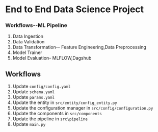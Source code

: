 # End to End Data Science Project

### Workflows--ML Pipeline

1. Data Ingestion
2. Data Validation
3. Data Transformation-- Feature Engineering,Data Preprocessing
4. Model Trainer
5. Model Evaluation- MLFLOW,Dagshub

## Workflows

1. Update `config/config.yaml`
2. Update `schema.yaml`
3. Update `params.yaml`
4. Update the entity in `src/entity/config_entity.py`
5. Update the configuration manager in `src/config/configuration.py`
6. Update the components in `src/components`
7. Update the pipeline in `src\pipeline`
8. Update `main.py`